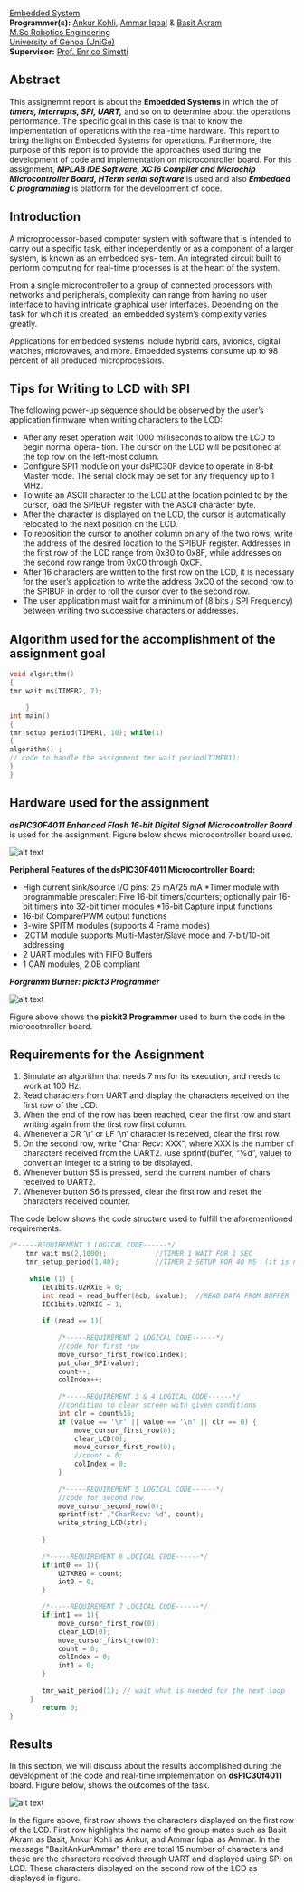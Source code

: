[Embedded System](https://corsi.unige.it/en/off.f/2022/ins/59432?codcla=10635)<br>
**Programmer(s):** [Ankur Kohli](https://github.com/ankurkohli007), [Ammar Iqbal](https://github.com/ammariqbal48) & [Basit Akram](https://github.com/abdulbasit656)<br>
[M.Sc Robotics Engineering](https://corsi.unige.it/corsi/10635)<br>
[University of Genoa (UniGe)](https://unige.it/en)<br>
**Supervisor:** [Prof. Enrico Simetti](https://rubrica.unige.it/personale/UkNGW15g)

## Abstract ##

This assignemnt report is about the **Embedded Systems** in which the of ***timers, interrupts, SPI, UART,*** and so on to determine about the operations performance. The specific goal in this case is that to know the implementation of operations with the real-time hardware. This report to bring the light on Embedded Systems for operations. Furthermore, the purpose of this report is to provide the approaches used during the development of code and implementation on microcontroller board. For this assignment, ***MPLAB IDE Software, XC16 Compiler and Microchip Microcontroller Board, HTerm serial software*** is used and also ***Embedded C programming*** is platform for the development of code.

## Introduction ##

A microprocessor-based computer system with software that is intended to carry out a specific task, either independently or as a component of a larger system, is known as an embedded sys- tem. An integrated circuit built to perform computing for real-time processes is at the heart of the system. 

From a single microcontroller to a group of connected processors with networks and peripherals, complexity can range from having no user interface to having intricate graphical user interfaces. Depending on the task for which it is created, an embedded system’s complexity varies greatly. 

Applications for embedded systems include hybrid cars, avionics, digital watches, microwaves, and more. Embedded systems consume up to 98 percent of all produced microprocessors.

## Tips for Writing to LCD with SPI

The following power-up sequence should be observed by the user’s application firmware when writing characters to the LCD:

* After any reset operation wait 1000 milliseconds to allow the LCD to begin normal opera- tion. The cursor on the LCD will be positioned at the top row on the left-most column.
* Configure SPI1 module on your dsPIC30F device to operate in 8-bit Master mode. The serial clock may be set for any frequency up to 1 MHz.
* To write an ASCII character to the LCD at the location pointed to by the cursor, load the SPIBUF register with the ASCII character byte.
* After the character is displayed on the LCD, the cursor is automatically relocated to the next position on the LCD.
* To reposition the cursor to another column on any of the two rows, write the address of the desired location to the SPIBUF register. Addresses in the first row of the LCD range from 0x80 to 0x8F, while addresses on the second row range from 0xC0 through 0xCF.
* After 16 characters are written to the first row on the LCD, it is necessary for the user’s application to write the address 0xC0 of the second row to the SPIBUF in order to roll the cursor over to the second row.
* The user application must wait for a minimum of (8 bits / SPI Frequency) between writing two successive characters or addresses.

## Algorithm used for the accomplishment of the assignment goal ##

```c
void algorithm() 
{
tmr wait ms(TIMER2, 7);

    }
int main()
{
tmr setup period(TIMER1, 10); while(1)
{
algorithm() ;
// code to handle the assignment tmr wait period(TIMER1);
}
}
```

## Hardware used for the assignment ## 

***dsPIC30F4011 Enhanced Flash 16-bit Digital Signal Microcontroller Board*** is used for the assignment. Figure below shows microcontroller board used. 

![alt text](image1.png)

**Peripheral Features of the dsPIC30F4011 Microcontroller Board:**

* High current sink/source I/O pins: 25 mA/25 mA
*Timer module with programmable prescaler: Five 16-bit timers/counters; optionally pair 16-bit timers into 32-bit timer modules
*16-bit Capture input functions
* 16-bit Compare/PWM output functions
* 3-wire SPITM modules (supports 4 Frame modes)
* I2CTM module supports Multi-Master/Slave mode and 7-bit/10-bit addressing
*  2 UART modules with FIFO Buffers
* 1 CAN modules, 2.0B compliant

***Porgramm Burner: pickit3 Programmer***

![alt text](image2.png)

Figure above shows the **pickit3 Programmer** used to burn the code in the microcotnroller board.

## Requirements for the Assignment ##

1. Simulate an algorithm that needs 7 ms for its execution, and needs to work at 100 Hz.
2. Read characters from UART and display the characters received on the first row of the LCD.
3. When the end of the row has been reached, clear the first row and start writing again from the first row first column.
4. Whenever a CR ’\r’ or LF ’\n’ character is received, clear the first row.
5. On the second row, write "Char Recv: XXX", where XXX is the number of characters received from the UART2. (use sprintf(buffer, “%d”, value) to convert an integer to a string to be displayed.
6. Whenever button S5 is pressed, send the current number of chars received to UART2.
7. Whenever button S6 is pressed, clear the first row and reset the characters received counter.

The code below shows the code structure used to fulfill the aforementioned requirements.

```c
/*-----REQUIREMENT 1 LOGICAL CODE------*/
    tmr_wait_ms(2,1000);            //TIMER 1 WAIT FOR 1 SEC
    tmr_setup_period(1,40);         //TIMER 2 SETUP FOR 40 MS  (it is not working less than 40ms)
    
     while (1) {
        IEC1bits.U2RXIE = 0;
        int read = read_buffer(&cb, &value);  //READ DATA FROM BUFFER
        IEC1bits.U2RXIE = 1;
        
        if (read == 1){
            
            /*-----REQUIREMENT 2 LOGICAL CODE------*/
            //code for first row 
            move_cursor_first_row(colIndex);
            put_char_SPI(value);                   
            count++;
            colIndex++;
            
            /*-----REQUIREMENT 3 & 4 LOGICAL CODE------*/
            //condition to clear screen with given conditions
            int clr = count%16;
            if (value == '\r' || value == '\n' || clr == 0) {
                move_cursor_first_row(0);
                clear_LCD(0);
                move_cursor_first_row(0);
                //count = 0;
                colIndex = 0;
            }
            
            /*-----REQUIREMENT 5 LOGICAL CODE------*/
            //code for second row
            move_cursor_second_row(0);
            sprintf(str ,"CharRecv: %d", count);
            write_string_LCD(str);
            
        }
       
        /*-----REQUIREMENT 6 LOGICAL CODE------*/
        if(int0 == 1){
            U2TXREG = count;
            int0 = 0;
        }

        /*-----REQUIREMENT 7 LOGICAL CODE------*/
        if(int1 == 1){
            move_cursor_first_row(0);
            clear_LCD(0);
            move_cursor_first_row(0);
            count = 0;
            colIndex = 0;
            int1 = 0;
        }
        
        tmr_wait_period(1); // wait what is needed for the next loop
     }
        return 0;
}
```

## Results ## 

In this section, we will discuss about the results accomplished during the development of the code and real-time implementation on **dsPIC30f4011** board. Figure below, shows the outcomes of the task.

![alt text](image3.png)

In the figure above, first row shows the characters displayed on the first row of the LCD. First row highlights the name of the group mates such as Basit Akram as Basit, Ankur Kohli as Ankur, and Ammar Iqbal as Ammar. In the message "BasitAnkurAmmar" there are total 15 number of characters and these are the characters received through UART and displayed using SPI on LCD. These characters displayed on the second row of the LCD as displayed in figure.
